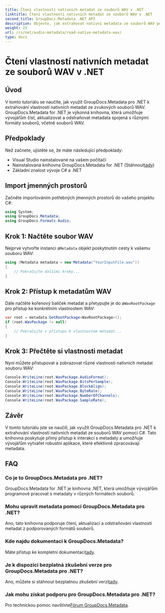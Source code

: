 ```yaml
---
title: Čtení vlastností nativních metadat ze souborů WAV v .NET
linktitle: Čtení vlastností nativních metadat ze souborů WAV v .NET
second_title: GroupDocs.Metadata .NET API
description: Objevte, jak extrahovat nativní metadata ze souborů WAV pomocí GroupDocs.Metadata pro .NET. Snadný C# tutoriál pro čtení vlastností souboru WAV.
weight: 23
url: /cs/net/audio-metadata/read-native-metadata-wav/
type: docs
---
```

# Čtení vlastností nativních metadat ze souborů WAV v .NET

## Úvod
V tomto tutoriálu se naučíte, jak využít GroupDocs.Metadata pro .NET k extrahování vlastností nativních metadat ze zvukových souborů WAV. GroupDocs.Metadata for .NET je výkonná knihovna, která umožňuje vývojářům číst, aktualizovat a odstraňovat metadata spojená s různými formáty souborů, včetně souborů WAV.
## Předpoklady
Než začnete, ujistěte se, že máte následující předpoklady:
- Visual Studio nainstalované na vašem počítači
-  Nainstalovaná knihovna GroupDocs.Metadata for .NET (Stáhnout[tady](https://releases.groupdocs.com/metadata/net/))
- Základní znalost vývoje C# a .NET

## Import jmenných prostorů
Začněte importováním potřebných jmenných prostorů do vašeho projektu C#:
```csharp
using System;
using GroupDocs.Metadata;
using GroupDocs.Formats.Audio;
```
## Krok 1: Načtěte soubor WAV
 Nejprve vytvořte instanci a`Metadata` objekt poskytnutím cesty k vašemu souboru WAV:
```csharp
using (Metadata metadata = new Metadata("YourInputFile.wav"))
{
    // Pokračujte dalšími kroky...
}
```
## Krok 2: Přístup k metadatům WAV
 Dále načtěte kořenový balíček metadat a přetypujte je do a`WavRootPackage` pro přístup ke konkrétním vlastnostem WAV:
```csharp
var root = metadata.GetRootPackage<WavRootPackage>();
if (root.WavPackage != null)
{
    // Pokračujte v přístupu k vlastnostem metadat...
}
```
## Krok 3: Přečtěte si vlastnosti metadat
Nyní můžete přistupovat a zobrazovat různé vlastnosti nativních metadat souboru WAV:
```csharp
Console.WriteLine(root.WavPackage.AudioFormat);
Console.WriteLine(root.WavPackage.BitsPerSample);
Console.WriteLine(root.WavPackage.BlockAlign);
Console.WriteLine(root.WavPackage.ByteRate);
Console.WriteLine(root.WavPackage.NumberOfChannels);
Console.WriteLine(root.WavPackage.SampleRate);
```

## Závěr
V tomto tutoriálu jste se naučili, jak využít GroupDocs.Metadata pro .NET k extrahování vlastností nativních metadat ze souborů WAV pomocí C#. Tato knihovna poskytuje přímý přístup k interakci s metadaty a umožňuje vývojářům vytvářet robustní aplikace, které efektivně zpracovávají metadata.

## FAQ
### Co je to GroupDocs.Metadata pro .NET?
GroupDocs.Metadata for .NET je knihovna .NET, která umožňuje vývojářům programově pracovat s metadaty v různých formátech souborů.
### Mohu upravit metadata pomocí GroupDocs.Metadata pro .NET?
Ano, tato knihovna podporuje čtení, aktualizaci a odstraňování vlastností metadat z podporovaných formátů souborů.
### Kde najdu dokumentaci k GroupDocs.Metadata?
 Máte přístup ke kompletní dokumentaci[tady](https://tutorials.groupdocs.com/metadata/net/).
### Je k dispozici bezplatná zkušební verze pro GroupDocs.Metadata pro .NET?
 Ano, můžete si stáhnout bezplatnou zkušební verzi[tady](https://releases.groupdocs.com/).
### Jak mohu získat podporu pro GroupDocs.Metadata pro .NET?
 Pro technickou pomoc navštivte[Fórum GroupDocs.Metadata](https://forum.groupdocs.com/c/metadata/14).